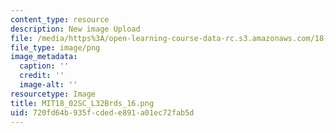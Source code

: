 ```yaml
---
content_type: resource
description: New image Upload
file: /media/https%3A/open-learning-course-data-rc.s3.amazonaws.com/18-02sc-multivariable-calculus-fall-2010/720fd64b935fcdede891a01ec72fab5d_MIT18_02SC_L32Brds_16.png
file_type: image/png
image_metadata:
  caption: ''
  credit: ''
  image-alt: ''
resourcetype: Image
title: MIT18_02SC_L32Brds_16.png
uid: 720fd64b-935f-cded-e891-a01ec72fab5d
---
```

